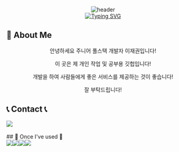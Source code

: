 <div align="center">
  <img src="https://capsule-render.vercel.app/api?type=waving&color=6994CDEE&text=&animation=twinkling&height=80" alt="header">
</div>

<div align="center">
  <a href="https://git.io/typing-svg">
    <img src="https://readme-typing-svg.demolab.com?font=Alkatra&weight=500&size=45&duration=4000&pause=3&color=6994CDEE&center=false&vCenter=false&multiline=true&repeat=true&width=1000&height=100&lines=Welcome+to+Jaekwon's+GitHub!👋" alt="Typing SVG">
  </a>
</div>

## 🚀 About Me
<div align=center>
  <p>안녕하세요 주니어 풀스택 개발자 이재권입니다!</p>
  <p>이 곳은 제 개인 작업 및 공부용 깃헙입니다!</p>
  <p>개발을 하여 사람들에게 좋은 서비스를 제공하는 것이 좋습니다!</p>
  <p>잘 부탁드립니다!</p>
</div>

## 📞 Contact 📞
<div style="display:flex; flex-direction:row;">
    <a href="mailto:nowkwon97@gmail.com">
        <img src="https://img.shields.io/badge/Gmail-EA4335?style=for-the-badge&logo=Gmail&logoColor=white"> 
    </a>
</div><br>
## 🔨 Once I've used 🔨
<div style="display:flex; flex-direction:row;">
    <img src="https://img.shields.io/badge/mysql-4479A1?style=for-the-badge&logo=mysql&logoColor=white">
    <img src="https://img.shields.io/badge/html5-E34F26?style=flat-square&logo=html5&logoColor=white"> 
    <img src="https://img.shields.io/badge/css-1572B6?style=flat-square&logo=css3&logoColor=white"> 
    <img src="https://img.shields.io/badge/javascript-F7DF1E?style=flat-square&logo=javascript&logoColor=black">
</div><br>
